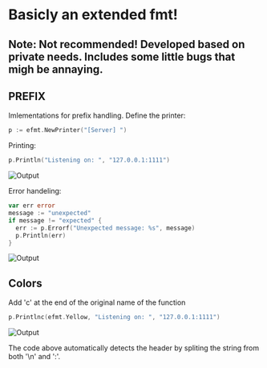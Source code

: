 # Basicly an extended fmt! #

## Note: Not recommended! Developed based on private needs. Includes some little bugs that migh be annaying. ##

## PREFIX ##
Imlementations for prefix handling.
Define the printer:
```go
p := efmt.NewPrinter("[Server] ")
```
Printing:
```go
p.Println("Listening on: ", "127.0.0.1:1111")
```
![Output](https://github.com/efexplose/efmt/assets/52001980/977b60aa-bff8-4d58-ba73-b99b68e47cb1)

Error handeling:
```go
var err error
message := "unexpected"
if message != "expected" {
  err := p.Errorf("Unexpected message: %s", message)
  p.Println(err)
}
```
![Output](https://github.com/efexplose/efmt/assets/52001980/2e526a47-0a6f-4381-bfe9-e1351abe9bfd)


## Colors ##
Add 'c' at the end of the original name of the function
```go
p.Printlnc(efmt.Yellow, "Listening on: ", "127.0.0.1:1111")
```
![Output](https://github.com/efexplose/efmt/assets/52001980/5834b852-eaa2-40e5-987a-63c6ea3e1226)

The code above automatically detects the header by spliting the string from both '\n' and ':'.
